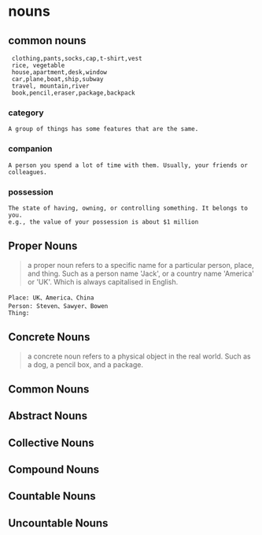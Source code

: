 # nouns 

## common nouns
	 clothing,pants,socks,cap,t-shirt,vest  
	 rice, vegetable  
	 house,apartment,desk,window
	 car,plane,boat,ship,subway  
	 travel, mountain,river  
	 book,pencil,eraser,package,backpack  

 
### category  
    A group of things has some features that are the same.
### companion
	A person you spend a lot of time with them. Usually, your friends or colleagues.
###  possession
	The state of having, owning, or controlling something. It belongs to you.
	e.g., the value of your possession is about $1 million


## Proper Nouns 
> a proper noun refers to a specific name for a particular person, place, and thing. Such as a person name 'Jack', or a country name 'America' or 'UK'. Which is always capitalised in English.
>

	Place: UK、America、China
	Person: Steven、Sawyer、Bowen
	Thing: 


## Concrete Nouns 
> a concrete noun refers to a physical object in the real world. Such as a dog, a pencil box, and a package.
	

## Common Nouns

## Abstract Nouns

## Collective Nouns

## Compound Nouns

## Countable Nouns

## Uncountable Nouns






